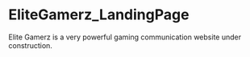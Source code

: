 # EliteGamerz_LandingPage
Elite Gamerz is a very powerful gaming communication website under construction.
